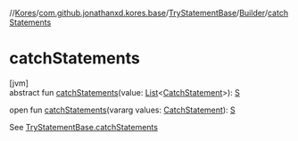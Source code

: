 //[Kores](../../../../index.md)/[com.github.jonathanxd.kores.base](../../index.md)/[TryStatementBase](../index.md)/[Builder](index.md)/[catchStatements](catch-statements.md)

# catchStatements

[jvm]\
abstract fun [catchStatements](catch-statements.md)(value: [List](https://kotlinlang.org/api/latest/jvm/stdlib/kotlin.collections/-list/index.html)<[CatchStatement](../../-catch-statement/index.md)>): [S](index.md)

open fun [catchStatements](catch-statements.md)(vararg values: [CatchStatement](../../-catch-statement/index.md)): [S](index.md)

See [TryStatementBase.catchStatements](../catch-statements.md)
